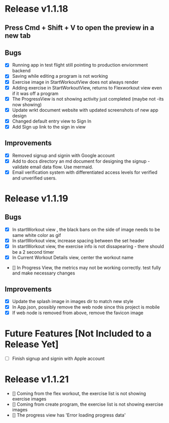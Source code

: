 # Release v1.1.18

## Press Cmd + Shift + V to open the preview in a new tab

## Bugs

- [x] Running app in test flight still pointing to production enviornment backend
- [x] Saving while editing a program is not working
- [x] Exercise image in StartWorkoutView does not always render
- [x] Adding exercise in StartWorkoutView, returns to Flexworkout view even if it was off a program
- [x] The ProgressView is not showing activity just completed (maybe not -its now showing)
- [x] Update wrkt document website with updated screenshots of new app design
- [x] Changed default entry view to Sign In
- [x] Add Sign up link to the sign in view

## Improvements

- [x] Removed signup and signin with Google account
- [x] Add to docs directory an md document for designing the signup - validate email data flow. Use mermaid.
- [x] Email verification system with differentiated access levels for verified and unverified users.

# Release v1.1.19

## Bugs

- [x] In startWorkout view , the black bans on the side of image needs to be same white color as gif
- [x] In startWorkout view, increase spacing between the set header
- [x] In startWorkout view, the exercise info is not dissapearing - there should be a 2 second timer
- [x] In Current Workout Details view, center the workout name
- [] In Progress View, the metrics may not be working correctly. test fully and make necessary changes

## Improvements

- [x] Update the splash image in images dir to match new style
- [x] In App.json, possibly remove the web node since this project is mobile
- [x] If web node is removed from above, remove the favicon image

# Future Features [Not Included to a Release Yet]

- [ ] Finish signup and signin with Apple account

# Release v1.1.21

- [] Coming from the flex workout, the exercise list is not showing exercise images
- [] Coming from create program, the exercise list is not showing exercise images
- [] The progress view has 'Error loading progress data'
